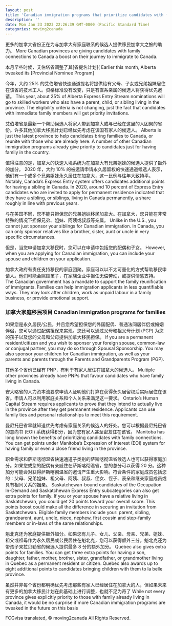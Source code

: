 ```yaml
---
layout: post
title: 'Canadian immigration programs that prioritize candidates with family connections'
description: ''
date: Mon Jan 23 2023 22:26:39 GMT-0800 (Pacific Standard Time)
categories: moving2canada
---
```


更多的加拿大省份正在为与加拿大有家庭联系的候选人提供移民加拿大之旅的助力。	More Canadian provinces are giving candidates with family connections to Canada a boost on their journey to immigrate to Canada.
	
本月早些时候，艾伯塔省调整了其[省提名计划](	Earlier this month, Alberta tweaked its [Provincial Nominee Program]
	
今年，大约 25% 的艾伯塔省快速通道提名将提供给有父母、子女或兄弟姐妹居住在该省的技术工人。资格标准没有改变，只是有直系亲属的候选人将获得优先邀请。	This year, about 25% of Alberta Express Entry Stream nominations will go to skilled workers who also have a parent, child, or sibling living in the province. The eligibility criteria is not changing, just the fact that candidates with immediate family members will get priority invitations.
	
艾伯塔省是最新一个帮助候选人将家人带到加拿大或与已经在这里的人团聚的省份。许多其他加拿大移民计划已经优先考虑在该国有家人的候选人。	Alberta is just the latest province to help candidates bring families to Canada, or reunite with those who are already here. A number of other Canadian immigration programs already give priority to candidates just for having family in the country.
	
值得注意的是，加拿大的快速入境系统为在加拿大有兄弟姐妹的候选人提供了额外的加分。 2020 年，大约 10% 的被邀请申请永久居留权的快速通道候选人表示，他们有一个或多个兄弟姐妹永久居住在加拿大，这一比例与往年大致持平。	Notably, Canada’s Express Entry system offers candidates additional points for having a sibling in Canada. In 2020, around 10 percent of Express Entry candidates who are invited to apply for permanent residence indicated that they have a sibling, or siblings, living in Canada permanently, a share roughly in line with previous years.
	
与在美国不同，您不能只担保您的兄弟姐妹移民加拿大。在加拿大，您只能在非常特殊的情况下担保兄弟、姐妹、阿姨或叔叔等亲属。	Unlike in the U.S., you cannot just sponsor your siblings for Canadian immigration. In Canada, you can only sponsor relatives like a brother, sister, aunt or uncle in very specific circumstances.
	
但是，当您申请加拿大移民时，您可以在申请中包括您的配偶和子女。	However, when you are applying for Canadian immigration, you can include your spouse and children on your application.
	
加拿大政府有责任支持移民的家庭团聚。家庭可以以不太可量化的方式帮助移民申请人。他们可能会照顾孩子，在家族企业中担任无偿劳动，或提供情感支持。	The Canadian government has a mandate to support the family reunification of immigrants. Families can help immigration applicants in less quantifiable ways. They may look after children, work as unpaid labour in a family business, or provide emotional support.
	
### 加拿大家庭移民项目	Canadian immigration programs for families
	
如果您是永久居民/公民，并且您希望担保您的外国配偶、普通法同居伴侣或婚姻伴侣，您可以通过配偶担保来实现。您还可以通过父母和祖父母计划 (PGP) 为您的孩子以及您的父母和父母提供加拿大移民担保。	If you are a permanent resident/citizen and you wish to sponsor your foreign spouse, common-law or conjugal partner, you may do so through Spousal Sponsorship. You may also sponsor your children for Canadian immigration, as well as your parents and parents through the Parents and Grandparents Program (PGP).
	
其他多个省份已经有 PNP，有利于有家人居住在加拿大的候选人。	Multiple other provinces already have PNPs that favour candidates who have family living in Canada.
	
安大略省的人力资本流要求申请人证明他们打算在获得永久居留权后实际居住在该省。申请人可以利用家庭关系和个人关系来满足这一要求。	Ontario’s Human Capital Stream requires applicants to prove that they intend to actually live in the province after they get permanent residence. Applicants can use family ties and personal relationships to meet this requirement.
	
曼尼托巴省早就知道优先考虑有家庭关系的候选人的好处。您可以根据曼尼托巴省的意向书 (EOI) 系统获得积分，因为您有家人甚至密友住在该省。	Manitoba has long known the benefits of prioritizing candidates with family connections. You can get points under Manitoba’s Expression of Interest (EOI) system for having family or even a close friend living in the province.
	
职业需求和萨斯喀彻温省快速通道子类别的萨斯喀彻温省候选人也可以获得家庭加分。如果您或您的配偶有亲戚住在萨斯喀彻温省，您的总分可以获得 20 分。这种加分可能会对获得萨斯喀彻温省的邀请产生重大影响。符合条件的家庭成员包括您的：父母、兄弟姐妹、祖父母、阿姨、叔叔、侄女、侄子、表亲和继亲家庭成员或具有相同关系的姻亲。	Saskatchewan-bound candidates of the Occupation In-Demand and Saskatchewan Express Entry subcategories can also get extra points for family. If you or your spouse have a relative living in Saskatchewan, you could get 20 points toward your overall score. This points boost could make all the difference in securing an invitation from Saskatchewan. Eligible family members include your: parent, sibling, grandparent, aunt, uncle, niece, nephew, first cousin and step-family members or in-laws of the same relationships.
	
魁北克还为家庭提供额外加分。如果您有儿子、女儿、父亲、母亲、兄弟、姐妹、祖父或祖母作为永久居民或公民居住在魁北克，您可以获得额外三分。魁北克还为带孩子来拉贝勒省的候选人提供最多 8 分的额外加分。	Quebec also gives extra points for families. You can get three extra points for having a son, daughter, father, mother, brother, sister, grandfather, or grandmother living in Quebec as a permanent resident or citizen. Quebec also awards up to eight additional points to candidates bringing children with them to la belle province.
	
虽然并非每个省份都明确优先考虑那些有家人已经居住在加拿大的人，但如果未来有更多的加拿大移民计划在此基础上进行调整，也就不足为奇了	While not every province gives explicitly priority to those with family already living in Canada, it would be no surprise if more Canadian immigration programs are tweaked in the future on this basis
	
FCGvisa translated, © moving2canada All Rights Reserved.
